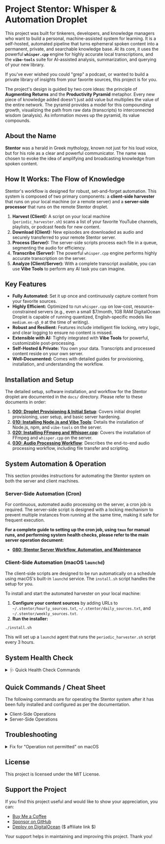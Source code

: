 # Project Stentor: Whisper & Automation Droplet

This project was built for tinkerers, developers, and knowledge managers who want to build a personal, machine-assisted system for learning. It is a self-hosted, automated pipeline that turns ephemeral spoken content into a permanent, private, and searchable knowledge base. At its core, it uses the powerful **`whisper.cpp`** engine for highly accurate local transcriptions, and the **`vibe-tools`** suite for AI-assisted analysis, summarization, and querying of your new library.

If you've ever wished you could "grep" a podcast, or wanted to build a private library of insights from your favorite sources, this project is for you.

The project's design is guided by two core ideas: the principle of **Augmenting Returns** and the **Productivity Pyramid** metaphor. Every new piece of knowledge added doesn't just add value but multiplies the value of the entire network. The pyramid provides a model for this compounding growth, visualizing the path from raw data (transcripts) to interconnected wisdom (analysis). As information moves up the pyramid, its value compounds.

## About the Name

**Stentor** was a herald in Greek mythology, known not just for his loud voice, but for his role as a clear and powerful communicator. The name was chosen to evoke the idea of amplifying and broadcasting knowledge from spoken content.

## How It Works: The Flow of Knowledge

Stentor's workflow is designed for robust, set-and-forget automation. This system is composed of two primary components: a **client-side harvester** that runs on your local machine (or a remote server) and a **server-side processor** that runs on the remote Stentor droplet.

1.  **Harvest (Client):** A script on your local machine (`periodic_harvester.sh`) scans a list of your favorite YouTube channels, playlists, or podcast feeds for new content.
2.  **Download (Client):** New episodes are downloaded as audio and securely transferred to your remote Stentor server.
3.  **Process (Server):** The server-side scripts process each file in a queue, segmenting the audio for efficiency.
4.  **Transcribe (Server):** The powerful `whisper.cpp` engine performs highly accurate transcription on the server.
5.  **Analyze (Client/Server):** With a complete transcript available, you can use **Vibe Tools** to perform any AI task you can imagine.

## Key Features

-   **Fully Automated:** Set it up once and continuously capture content from your favorite sources.
-   **Highly Efficient:** Optimized to run `whisper.cpp` on low-cost, resource-constrained servers (e.g., even a small $7/month, 1GB RAM DigitalOcean Droplet is capable of running quantized, English-specific models like `medium.en-q5_0` at the time of writing).
-   **Robust and Resilient:** Features include intelligent file locking, retry logic, and clear logging to ensure no content is missed.
-   **Extensible with AI:** Tightly integrated with **Vibe Tools** for powerful, customizable post-processing.
-   **Self-Hosted & Private:** You own your data. Transcripts and processed content reside on your own server.
-   **Well-Documented:** Comes with detailed guides for provisioning, installation, and understanding the workflow.

## Installation and Setup

The detailed setup, software installation, and workflow for the Stentor droplet are documented in the `docs/` directory. Please refer to these documents in order:

1.  **[000: Droplet Provisioning & Initial Setup](docs/000-stentor-droplet-provisioning-and-initial-setup.md)**: Covers initial droplet provisioning, user setup, and basic server hardening.
2.  **[010: Installing Node.js and Vibe Tools](docs/010-installing-nodejs-and-vibe-tools.md)**: Details the installation of Node.js, npm, and `vibe-tools` on the server.
3.  **[020: Installing FFmpeg and Whisper.cpp](docs/020-installing-ffmpeg-and-whisper-cpp.md)**: Covers the installation of FFmpeg and `whisper.cpp` on the server.
4.  **[030: Audio Processing Workflow](docs/030-stentor-audio-processing-workflow.md)**: Describes the end-to-end audio processing workflow, including file transfer and scripting.

## System Automation & Operation

This section provides instructions for automating the Stentor system on both the server and client machines.

### Server-Side Automation (Cron)

For continuous, automated audio processing on the server, a cron job is required. The server-side script is designed with a locking mechanism to prevent multiple instances from running at the same time, making it safe for frequent execution.

**For a complete guide to setting up the cron job, using `tmux` for manual runs, and performing system health checks, please refer to the main server operation document:**

-   **[080: Stentor Server Workflow, Automation, and Maintenance](docs/080-server-workflow-and-maintenance.md)**

### Client-Side Automation (macOS `launchd`)

The client-side scripts are designed to be run automatically on a schedule using macOS's built-in `launchd` service. The `install.sh` script handles the setup for you.

To install and start the automated harvester on your local machine:
1.  **Configure your content sources** by adding URLs to `~/.stentor/hourly_sources.txt`, `~/.stentor/daily_sources.txt`, and `~/.stentor/weekly_sources.txt`.
2.  **Run the installer:**

```bash
./install.sh
```
This will set up a `launchd` agent that runs the `periodic_harvester.sh` script every 3 hours.

## System Health Check

<details>
<summary>🩺 Quick Health Check Commands</summary>
<br />

Use these commands to check if your Stentor system is running properly and view transcripts:

> **Check Automation Status**
> ```bash
> # Verify if Stentor agents are running
> launchctl list | grep stentor
>
> # Check recent automation activity
> tail -20 /tmp/com.pequet.stentor.periodic.hourly_sources.out
> ```

> **Access Transcripts on Droplet**
> ```bash
> # Mount droplet (uses saved SSH credentials)
> cd "Projects/Curiosities Cabinet/curiosities-cabinet/Views/Public Repositories/Stentor/stentor-01"
> ./scripts/client-side/mount_droplet_yt.sh
>
> # Count completed transcripts
> ls ~/stentor_droplet_mount/completed/ | grep "\.txt$" | wc -l
>
> # Browse transcript files
> ls ~/stentor_droplet_mount/completed/ | grep "\.txt$"
>
> # Read a specific transcript
> cat "~/stentor_droplet_mount/completed/[FILENAME].txt"
>
> # Unmount when done
> ./scripts/client-side/unmount_droplet_yt.sh
> ```

> **Connection Details (from ~/.stentor/stentor.conf)**
> - **User:** khbeqrsuofepgvew
> - **Host:** 104.131.181.228
> - **Remote Path:** ~/stentor_harvesting/
> - **Mount Point:** ~/stentor_droplet_mount/

> **What Each Directory Contains:**
> - `completed/` - Finished transcripts (.txt files) and metadata
> - `processing/` - Files currently being transcribed
> - `inbox/` - New downloads waiting for processing
> - `failed/` - Files that couldn't be processed
> - `logs/` - Server-side processing logs

</details>

## Quick Commands / Cheat Sheet

The following commands are for operating the Stentor system after it has been fully installed and configured as per the documentation.

<details>
<summary>Client-Side Operations</summary>
<br />

Run these from your local machine to manage the remote filesystem and fetch new content.

> **Install Client-Side Tools**
> ```bash
> # Run the installer to set up dependencies and scripts
> ./install.sh
> ```
> 
> -   **First Step**: This should be the first command you run after cloning the repository on your client machine. It will check for dependencies, create the necessary configuration files, and make the other client-side scripts executable.
> **Run Content Harvester**
> ```bash
> # Scan sources, download new content, and transfer to the droplet
> ./scripts/client-side/periodic_harvester.sh
> ```
>
> -   **Configuration**: This script reads a list of YouTube or podcast URLs from `~/.stentor/content_sources.txt`, one URL per line.

> **Mount/Unmount Droplet**
> ```bash
> # Mount the remote filesystem to your local machine
> ./scripts/client-side/mount_droplet_yt.sh
>
> # Unmount the remote filesystem
> ./scripts/client-side/unmount_droplet_yt.sh
> ```

> **Harvesting Webpage Links (Optional & Experimental)**
> ```bash
> ./scripts/client-side/harvest_webpage_links.sh
> ```
> -   **Purpose**: This script uses [Browser MCP](https://docs.browsermcp.io/welcome) to automate a browser and find new YouTube links on the pages you specify.
> -   **Configuration**: You must list the full URLs of the pages you want to scrape in `~/.stentor/target_webpage_url.txt`, one URL per line. New discoveries are added to `~/.stentor/content_sources.txt`.
> -   **Note**: This script is fragile due to its reliance on external tools and website structures.

</details>

<details>
<summary>Server-Side Operations</summary>
<br />

`ssh` into your droplet and run these commands to process audio files.

> **Run the Queue Processor Manually with `tmux`**
>
> For long-running jobs or to process a large backlog, you must use `tmux` to prevent the session from dying if you disconnect.
> ```bash
> # Start a named tmux session
> tmux new -s audio-processing
>
> # Run the queue processor with recommended flags
> ~/stentor-01/scripts/audio-processing/queue_processor.sh --cleanup-wav-files --cleanup-original-audio --models "medium.en-q5_0,small.en-q5_1,base.en-q5_1" --timeout-multiplier 20
>
> # Detach with Ctrl+b then d
> ```
>
> **For full details on automation and maintenance, see the [Server Workflow Guide](docs/080-server-workflow-and-maintenance.md).**

</details>

## Troubleshooting

<details>
<summary>Fix for "Operation not permitted" on macOS</summary>
<br />

If your automated scripts fail to run via `launchd` and the logs show a `/bin/bash: ... Operation not permitted` error, it is because macOS security policies are blocking the background process from executing scripts located in certain cloud-synced directories, such as an Obsidian iCloud container.

The script itself is not the problem. The issue is that `launchd` runs in a restricted environment and does not have permission to access files in that specific sandboxed location.

To fix this, you must grant **Full Disk Access** to the shell that `launchd` uses to execute the script (`/bin/bash`).

### Instructions

1.  **Open System Settings**
    Navigate to **Privacy & Security** > **Full Disk Access**.

2.  **Add the Shell Executable**
    - Click the **+** button to add an application.
    - The `/bin` directory is hidden. Press **Command + Shift + G** to open the "Go to Folder" dialog.
    - Type `/bin` and click **Go**.
    - Select `bash` from the list and click **Open**.

3.  **Enable Full Disk Access**
    - Find `bash` in the Full Disk Access list and ensure the toggle switch next to it is **ON**.

After making this change, reload the `launchd` agent by re-running the `install.sh` script. This is a one-time fix that permanently resolves the permission issue for background tasks running from your iCloud-synced project directory.

</details>

## License

This project is licensed under the MIT License. 

## Support the Project

If you find this project useful and would like to show your appreciation, you can:

-   [Buy Me a Coffee](https://buymeacoffee.com/pequet)
-   [Sponsor on GitHub](https://github.com/sponsors/pequet)
-   [Deploy on DigitalOcean](https://www.digitalocean.com/?refcode=51594d5c5604) ($ affiliate link $) 

Your support helps in maintaining and improving this project. Thank you!
